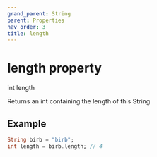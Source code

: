 ```yaml
---
grand_parent: String
parent: Properties
nav_order: 3
title: length
---
```


# length property

int length

Returns an int containing the length of this String

## Example
```dart
String birb = "birb";
int length = birb.length; // 4
```
